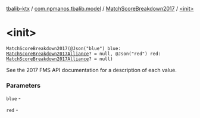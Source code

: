 [tbalib-ktx](../../index.md) / [com.npmanos.tbalib.model](../index.md) / [MatchScoreBreakdown2017](index.md) / [&lt;init&gt;](./-init-.md)

# &lt;init&gt;

`MatchScoreBreakdown2017(@Json("blue") blue: `[`MatchScoreBreakdown2017Alliance`](../-match-score-breakdown2017-alliance/index.md)`? = null, @Json("red") red: `[`MatchScoreBreakdown2017Alliance`](../-match-score-breakdown2017-alliance/index.md)`? = null)`

See the 2017 FMS API documentation for a description of each value.

### Parameters

`blue` -

`red` - 